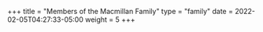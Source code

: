 +++
title = "Members of the Macmillan Family"
type = "family"
date = 2022-02-05T04:27:33-05:00
weight = 5
+++

